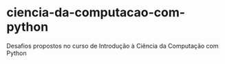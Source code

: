 # ciencia-da-computacao-com-python
Desafios propostos no curso de Introdução à Ciência da Computação com Python
